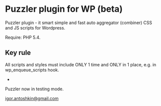 # Puzzler plugin for WP (beta)
Puzzler plugin - it smart simple and fast auto aggregator (combiner) CSS and JS scripts for Wordpress.

Require: PHP 5.4.

Key rule
--
All scripts and styles must include ONLY 1 time and ONLY in 1 place, e.g. in wp_enqueue_scripts hook.

-
Puzzler now in testing mode.

igor.antoshkin@gmail.com
